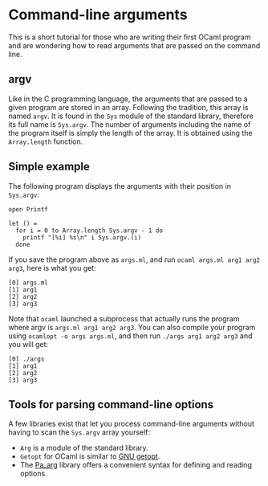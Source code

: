 Command-line arguments
======================

This is a short tutorial for those who are writing their first OCaml
program and are wondering how to read arguments that are passed on the
command line.

argv
----

Like in the C programming language, the arguments that are passed to a
given program are stored in an array. Following the tradition, this
array is named `argv`. It is found in the `Sys` module of the standard
library, therefore its full name is `Sys.argv`. The number of arguments
including the name of the program itself is simply the length of the
array. It is obtained using the `Array.length` function.

Simple example
--------------

The following program displays the arguments with their position in
`Sys.argv`:

~~~~ {ml:content="ocaml noeval"}
open Printf

let () =
  for i = 0 to Array.length Sys.argv - 1 do
    printf "[%i] %s\n" i Sys.argv.(i)
  done
~~~~

If you save the program above as `args.ml`, and run
`ocaml args.ml arg1 arg2 arg3`, here is what you get:

    [0] args.ml
    [1] arg1
    [2] arg2
    [3] arg3

Note that `ocaml` launched a subprocess that actually runs the program
where argv is `args.ml arg1 arg2 arg3`. You can also compile your
program using `ocamlopt -o args args.ml`, and then run
`./args arg1 arg2 arg3` and you will get:

    [0] ./args
    [1] arg1
    [2] arg2
    [3] arg3

Tools for parsing command-line options
--------------------------------------

A few libraries exist that let you process command-line arguments
without having to scan the `Sys.argv` array yourself:

-   `Arg` is a module of the standard library.
-   `Getopt` for OCaml is similar to [GNU
    getopt](http://www.gnu.org/software/libc/manual/html_node/Getopt.html "http://www.gnu.org/software/libc/manual/html_node/Getopt.html").
-   The
    [Pa\_arg](http://www.cs.cornell.edu/~ebreck/pa_arg/ "http://www.cs.cornell.edu/~ebreck/pa_arg/")
    library offers a convenient syntax for defining and reading options.

